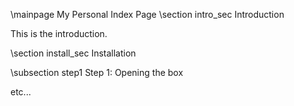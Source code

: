  \mainpage My Personal Index Page
 \section intro_sec Introduction

 This is the introduction.

 \section install_sec Installation

 \subsection step1 Step 1: Opening the box

 etc...

